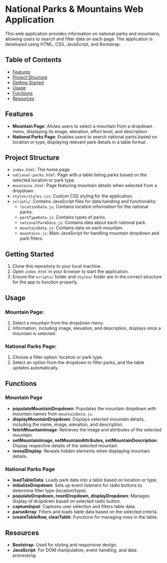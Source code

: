 # **National Parks & Mountains Web Application**

This web application provides information on national parks and mountains, allowing users to search and filter data on each page. The application is developed using HTML, CSS, JavaScript, and Bootstrap.

## **Table of Contents**
- [Features](#features)
- [Project Structure](#project-structure)
- [Getting Started](#getting-started)
- [Usage](#usage)
- [Functions](#functions)
- [Resources](#resources)

## **Features**
- **Mountain Page**: Allows users to select a mountain from a dropdown menu, displaying its image, elevation, effort level, and description.
- **National Parks Page**: Enables users to search national parks based on location or type, displaying relevant park details in a table format.

## **Project Structure**
- `index.html`: The home page.
- `national-parks.html`: Page with a table listing parks based on the selected location or park type.
- `mountains.html`: Page featuring mountain details when selected from a dropdown.
- `styles/styles.css`: Custom CSS styling for the application.
- `scripts/`: Contains JavaScript files for data handling and functionality:
  - `locationData.js`: Contains location information for the national parks.
  - `parkTypeData.js`: Contains types of parks.
  - `nationalParkData.js`: Contains data about each national park.
  - `mountainData.js`: Contains data on each mountain.
  - `mountains.js`: Main JavaScript for handling mountain dropdown and park filters.

## **Getting Started**
1. Clone this repository to your local machine.
2. Open `index.html` in your browser to start the application.
3. Ensure the `scripts/` folder and `styles/` folder are in the correct structure for the app to function properly.

## **Usage**
### **Mountain Page:**
1. Select a mountain from the dropdown menu.
2. Information, including image, elevation, and description, displays once a mountain is selected.

### **National Parks Page:**
1. Choose a filter option: location or park type.
2. Select an option from the dropdown to filter parks, and the table updates automatically.

## **Functions**
### **Mountain Page**
- **populateMountainDropdown**: Populates the mountain dropdown with mountain names from `mountainData.js`.
- **displayMountainDropdown**: Displays selected mountain details, including the name, image, elevation, and description.
- **fetchMountainImage**: Retrieves the image and attributes of the selected mountain.
- **setMountainImage, setMountainAttributes, setMountainDescription**: Display respective details of the selected mountain.
- **revealDisplay**: Reveals hidden elements when displaying mountain details.

### **National Parks Page**
- **loadTableData**: Loads park data into a table based on location or type.
- **initializeDropdown**: Sets up event listeners for radio buttons to determine filter type (location/type).
- **populateDropdown, resetDropdown, displayDropdown**: Manages display of dropdown based on selected radio button.
- **captureInput**: Captures user selection and filters table data.
- **parseArray**: Filters and loads table data based on the selected criteria.
- **createTableRow, clearTable**: Functions for managing rows in the table.

## **Resources**
- **Bootstrap**: Used for styling and responsive design.
- **JavaScript**: For DOM manipulation, event handling, and data processing.
